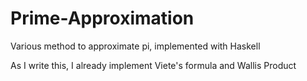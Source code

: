 # Prime-Approximation
Various method to approximate pi, implemented with Haskell

As I write this, I already implement Viete's formula and Wallis Product

